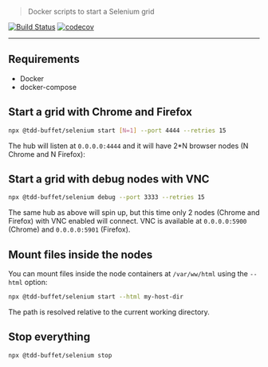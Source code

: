 > Docker scripts to start a Selenium grid

[![Build Status](https://travis-ci.com/NiGhTTraX/tdd-buffet.svg?branch=master)](https://travis-ci.com/NiGhTTraX/tdd-buffet) [![codecov](https://codecov.io/gh/NiGhTTraX/tdd-buffet/branch/master/graph/badge.svg)](https://codecov.io/gh/NiGhTTraX/tdd-buffet)

----

## Requirements

- Docker
- docker-compose


## Start a grid with Chrome and Firefox

```sh
npx @tdd-buffet/selenium start [N=1] --port 4444 --retries 15
```

The hub will listen at `0.0.0.0:4444` and it will have 2*N browser nodes (N Chrome and N Firefox):


## Start a grid with debug nodes with VNC

```sh
npx @tdd-buffet/selenium debug --port 3333 --retries 15
```

The same hub as above will spin up, but this time only 2 nodes (Chrome and Firefox) with VNC enabled will connect. VNC is available at `0.0.0.0:5900` (Chrome) and `0.0.0.0:5901` (Firefox).


## Mount files inside the nodes

You can mount files inside the node containers at `/var/ww/html` using the `--html` option:

```sh
npx @tdd-buffet/selenium start --html my-host-dir
```

The path is resolved relative to the current working directory.


## Stop everything

```sh
npx @tdd-buffet/selenium stop
```

